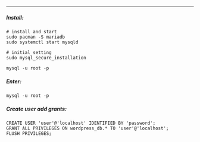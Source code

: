 
___
##### Install:
```
# install and start
sudo pacman -S mariadb
sudo systemctl start mysqld

# initial setting
sudo mysql_secure_installation

mysql -u root -p
```
##### Enter:
```
mysql -u root -p
```
##### Create user add grants:
```
CREATE USER 'user'@'localhost' IDENTIFIED BY 'password';
GRANT ALL PRIVILEGES ON wordpress_db.* TO 'user'@'localhost';
FLUSH PRIVILEGES;
```